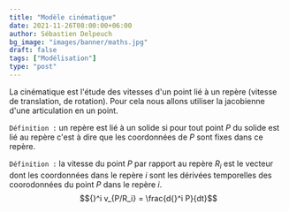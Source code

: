 ```yaml
---
title: "Modèle cinématique"
date: 2021-11-26T08:00:00+06:00
author: Sébastien Delpeuch
bg_image: "images/banner/maths.jpg"
draft: false
tags: ["Modélisation"]
type: "post"
---
```


La cinématique est l'étude des vitesses d'un point lié à un repère (vitesse de translation, de rotation). Pour cela nous allons utiliser la jacobienne d'une articulation en un point.

`Définition :` un repère est lié à un solide si pour tout point $P$ du solide est lié au repère c'est à dire que les coordonnées de $P$ sont fixes dans ce repère.

`Définition :` la vitesse du point $P$ par rapport au repère $R_i$ est le vecteur dont les coordonnées dans le repère $i$ sont les dérivées temporelles des coorodonnées du point $P$ dans le repère $i$. $${}^i v_{P/R_i} = \frac{d{}^i P}{dt}$$

<!--<center>-->
<!--	<img src="/assets/images/semestre9/modelisation/2.png" width="50%">-->
<!--</center>-->
